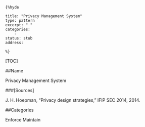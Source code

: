     {%hyde

    title: "Privacy Management System"
    type: pattern
    excerpt: " "
    categories:
        - 
    status: stub
    address:

    %}

[TOC]


##Name
<!--Primary name the pattern is known by.-->

Privacy Management System

<!--###[Also Known As]-->
<!-- All other names the pattern is known by.-->



<!--##Summary-->
<!-- One short paragraph summarising the pattern.-->

 

<!--##Context-->
<!-- The situations in which the pattern may apply.-->



<!--##Problem-->
<!-- The problem a pattern addresses, including a list of forces describing why a problem might be difficult to solve.-->



<!--##Solution-->
<!-- A concise description of how the pattern addresses the problem.-->



<!--###[Structure]-->
<!--A detailed specification of the structural aspects of the pattern. A class diagram if applicable.-->



<!--###[Implementation]-->
<!--Guidelines for implementing the pattern; code fragments; suggested PETS; policy fragments.-->



<!--##Consequences-->
<!--The advantages (benefits) and disadvantages (liabilities) of applying the pattern.-->



<!--###[Constraints]-->
<!-- limitations as a consequence of applying the pattern.-->



<!--##Examples-->
<!--Motivational example to see how the pattern is applied.-->



<!--###[Known Uses]-->
<!-- Pointers to various applications of the pattern.-->



<!--##See Also-->
<!-- Any pointers to relevant information, not contained in the subfields below.-->



<!--###[Related Patterns]-->
<!-- Supporting and conflicting patterns-->



###[Sources]
<!-- References to the original source of the pattern.-->

J. H. Hoepman, “Privacy design strategies,” IFIP SEC 2014, 2014.

<!--##General Comments-->
<!-- Separate discussion on the pattern.-->



##Categories
<!-- Placeholder for future agreed upon categories as per collaboration's evaluation.-->
Enforce
Maintain

<!--##Tags-->
<!-- User definable descriptors for additional correlation.-->




